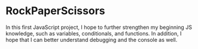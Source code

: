 # RockPaperScissors

In this first JavaScript project, I hope to further strengthen my beginning JS knowledge, such as variables, conditionals, and functions.
In addition, I hope that I can better understand debugging and the console as well.